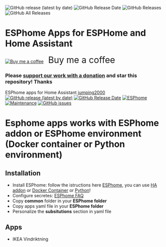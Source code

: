 ![GitHub release (latest by date)](https://img.shields.io/github/v/release/jumping2000/esphome_apps?style=for-the-badge) ![GitHub Release Date](https://img.shields.io/github/release-date/jumping2000/esphome_apps?style=for-the-badge) ![GitHub Releases](https://img.shields.io/github/downloads/jumping2000/esphome_apps/latest/total?color=purple&label=%20release%20Downloads&style=for-the-badge) ![GitHub All Releases](https://img.shields.io/github/downloads/jumping2000/esphome_apps/total?color=orange&label=Total%20downloads&style=for-the-badge)

# ESPhome Apps for ESPHome and Home Assistant
[![Buy me a coffee](https://cdn.buymeacoffee.com/buttons/bmc-new-btn-logo.svg)](https://www.buymeacoffee.com/jumping)<span style="margin-left:15px;font-size:28px !important;">Buy me a coffee</span></a>

### Please [support our work with a donation](https://paypal.me/hassiohelp) and star this repository! Thanks

ESPhome apps for Home Assistant [jumping2000](https://github.com/jumping2000/esphome_apps/commits?author=jumping2000)<br>
[![GitHub release (latest by date)](https://img.shields.io/github/v/release/jumping2000/esphome_apps)](https://github.com/jumping2000/esphome_apps/releases)
[![GitHub Release Date](https://img.shields.io/github/release-date/jumping2000/esphome_apps)](https://github.com/jumping2000/esphome_apps/releases)
[![ESPhome][img-esphome]][link-esphome]
[![Maintenance](https://img.shields.io/badge/Maintained%3F-Yes-brightgreen.svg)](https://https://github.com/jumping2000/esphome_apps/graphs/commit-activity)
[![GitHub issues](https://img.shields.io/github/issues/jumping2000/esphome_apps)](https://github.com/jumping2000/esphome_apps/issues)

# Esphome apps works with ESPhome addon or ESPhome environment (Docker container or Python environment)

## Installation
- Install ESPhome: follow the istructions here [ESPhome](https://esphome.io), you can use [HA addon](https://github.com/esphome/home-assistant-addon) or [Docker Container](https://hub.docker.com/r/esphome/esphome) or [Python](https://esphome.io/guides/installing_esphome.html)!
- Configure secretes: [ESPhome FAQ](https://esphome.io/guides/faq.html)
- Copy **common** folder in your **ESPhome folder**
- Copy apps yaml file in your **ESPhome folder**
- Personalize the **subsitutions** section in yaml file

## Apps
-  IKEA Vindriktning

[img-hassio]:https://img.shields.io/badge/config_for-Hass.io-53c1f1.svg
[img-esphome]:https://img.shields.io/badge/config_for-esphome.io-53c1f1.svg

[link-hassio]:https://home-assistant.io/hassio/
[link-esphome]:https://esphome.io/
